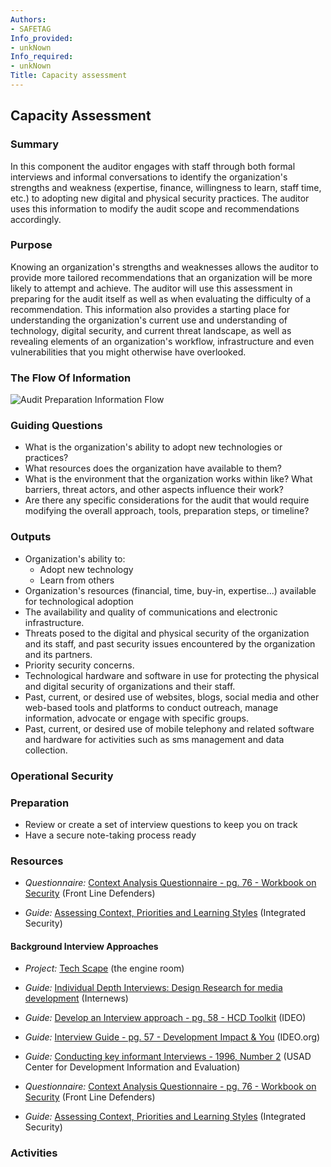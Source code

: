 ```yaml
---
Authors:
- SAFETAG
Info_provided:
- unkNown
Info_required:
- unkNown
Title: Capacity assessment
---
```


## Capacity Assessment

### Summary
In this component the auditor engages with staff through both formal interviews and informal conversations to identify the organization's strengths and weakness (expertise, finance, willingness to learn, staff time, etc.) to adopting new digital and physical security practices. The auditor uses this information to modify the audit scope and recommendations accordingly.

### Purpose
Knowing an organization's strengths and weaknesses allows the auditor to provide more tailored recommendations that an organization will be more likely to attempt and achieve. The auditor will use this assessment in preparing for the audit itself as well as when evaluating the difficulty of a recommendation. This information also provides a starting place for understanding the organization's current use and understanding of technology, digital security, and current threat landscape, as well as revealing elements of an organization's workflow, infrastructure and even vulnerabilities that you might otherwise have overlooked.

### The Flow Of Information
![Audit Preparation Information Flow](images/info_flows/capacity_assessment.svg)

### Guiding Questions

 * What is the organization's ability to adopt new technologies or practices?
 * What resources does the organization have available to them?
 * What is the environment that the organization works within like? What barriers, threat actors, and other aspects influence their work?
 * Are there any specific considerations for the audit that would require modifying the overall approach, tools, preparation steps, or timeline?

 



### Outputs
 
  * Organization's ability to:
    * Adopt new technology
    * Learn from others
  * Organization's resources (financial, time, buy-in, expertise...) available for technological adoption
 * The availability and quality of communications and electronic infrastructure.
 * Threats posed to the digital and physical security of the organization and its staff, and past security issues encountered by the organization and its partners.
 * Priority security concerns.
 * Technological hardware and software in use for protecting the physical and digital security of organizations and their staff.
 * Past, current, or desired use of websites, blogs, social media and other web-based tools and platforms to conduct outreach, manage information, advocate or engage with specific groups.
 * Past, current, or desired use of mobile telephony and related software and hardware for activities such as sms management and data collection.

### Operational Security

### Preparation

* Review or create a set of interview questions to keep you on track
* Have a secure note-taking process ready




### Resources

<div class="greybox">


  * *Questionnaire:* [Context Analysis Questionnaire - pg. 76 - Workbook on Security](http://frontlinedefenders.org/files/workbook_eng.pdf) (Front Line Defenders)

  * *Guide:* [Assessing Context, Priorities and Learning Styles](http://integratedsecuritymanual.org/sites/default/files/integratedsecurity_themanual_1.pdf#page=27) (Integrated Security)


#### Background Interview Approaches

  * *Project:* [Tech Scape](https://www.theengineroom.org/projects/techscape/) (the engine room)

  * *Guide:* [Individual Depth Interviews: Design Research for media development](http://design.internews.org/wp-content/uploads/2012/12/Design-Research-for-Media-Development.pdf) (Internews)

  * *Guide:* [Develop an Interview approach - pg. 58 - HCD Toolkit](http://www.ideo.com/work/human-centered-design-toolkit) (IDEO)
  
  * *Guide:* [Interview Guide - pg. 57 - Development Impact & You](http://diytoolkit.org/) (IDEO.org)
  
  * *Guide:* [Conducting key informant Interviews - 1996, Number 2](http://pdf.usaid.gov/pdf_docs/PNABS541.pdf) (USAD Center for Development Information and Evaluation)

  * *Questionnaire:* [Context Analysis Questionnaire - pg. 76 - Workbook on Security](http://frontlinedefenders.org/files/workbook_eng.pdf) (Front Line Defenders)

  * *Guide:* [Assessing Context, Priorities and Learning Styles](http://integratedsecuritymanual.org/sites/default/files/integratedsecurity_themanual_1.pdf#page=27) (Integrated Security)





</div>

### Activities